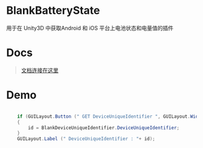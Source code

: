 # BlankBatteryState

用于在 Unity3D 中获取Android 和 iOS 平台上电池状态和电量值的插件

# Docs
> [文档连接在这里](https://blog.alianhome.com/BlankBatteryState)

# Demo 

```csharp

    if (GUILayout.Button (" GET DeviceUniqueIdentifier ", GUILayout.Width (200), GUILayout.Height (200))) 
    {
        id = BlankDeviceUniqueIdentifier.DeviceUniqueIdentifier;
    }
    GUILayout.Label (" DeviceUniqueIdentifier : "+ id);

```
